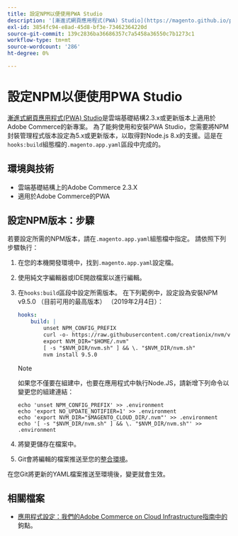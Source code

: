```yaml
---
title: 設定NPM以便使用PWA Studio
description: '[漸進式網頁應用程式(PWA) Studio](https://magento.github.io/pwa-studio/)是雲端基礎結構2.3.x或更新版本上適用於Adobe Commerce的新專案。 為了能夠使用和安裝PWA Studio，您需要將NPM封裝管理程式版本設定為5.x或更新版本，以取得對Node.js 8.x的支援。這會在「.magento.app.yaml」設定檔案的「hooks：build」區段中完成。'
exl-id: 3854fc94-e8ad-45d8-bf3e-73462364220d
source-git-commit: 139c2836ba36686357c7a5458a36550c7b1273c1
workflow-type: tm+mt
source-wordcount: '286'
ht-degree: 0%

---
```


# 設定NPM以便使用PWA Studio

[漸進式網頁應用程式(PWA) Studio](https://magento.github.io/pwa-studio/)是雲端基礎結構2.3.x或更新版本上適用於Adobe Commerce的新專案。 為了能夠使用和安裝PWA Studio，您需要將NPM封裝管理程式版本設定為5.x或更新版本，以取得對Node.js 8.x的支援。這是在`hooks:build`組態檔的`.magento.app.yaml`區段中完成的。

## 環境與技術

* 雲端基礎結構上的Adobe Commerce 2.3.X
* 適用於Adobe Commerce的PWA

## 設定NPM版本：步驟

若要設定所需的NPM版本，請在`.magento.app.yaml`組態檔中指定。 請依照下列步驟執行：

1. 在您的本機開發環境中，找到`.magento.app.yaml`設定檔。
1. 使用純文字編輯器或IDE開啟檔案以進行編輯。
1. 在`hooks:build`區段中設定所需版本。 在下列範例中，設定設為安裝NPM v9.5.0 （目前可用的最高版本） （2019年2月4日）：

   ```yaml
   hooks:
       build: |
           unset NPM_CONFIG_PREFIX
           curl -o- https://raw.githubusercontent.com/creationix/nvm/v0.33.8/install.sh | bash
           export NVM_DIR="$HOME/.nvm"
           [ -s "$NVM_DIR/nvm.sh" ] && \. "$NVM_DIR/nvm.sh"
           nvm install 9.5.0
   ```

   >[!NOTE]
   >
   >如果您不僅要在組建中，也要在應用程式中執行Node.JS，請新增下列命令以變更您的組建連結：
   > 
   > ```
   > echo 'unset NPM_CONFIG_PREFIX' >> .environment
   > echo 'export NO_UPDATE_NOTIFIER=1' >> .environment
   > echo 'export NVM_DIR="$MAGENTO_CLOUD_DIR/.nvm"' >> .environment
   > echo '[ -s "$NVM_DIR/nvm.sh" ] && \. "$NVM_DIR/nvm.sh"' >> .environment
   > ```

1. 將變更儲存在檔案中。
1. Git會將編輯的檔案推送至您的[整合環境](https://experienceleague.adobe.com/en/docs/experience-cloud-kcs/kbarticles/ka-27242)。

在您Git將更新的YAML檔案推送至環境後，變更就會生效。

## 相關檔案

* [應用程式設定：我們的Adobe Commerce on Cloud Infrastructure指南中的](https://experienceleague.adobe.com/docs/commerce-cloud-service/user-guide/configure/app/properties/hooks-property.html)鉤點。
